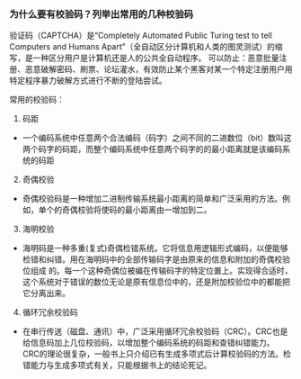 ### 为什么要有校验码？列举出常用的几种校验码

验证码（CAPTCHA）是“Completely Automated Public Turing test to tell Computers and Humans Apart”（全自动区分计算机和人类的图灵测试）的缩写，是一种区分用户是计算机还是人的公共全自动程序。
可以防止：恶意批量注册、恶意破解密码、刷票、论坛灌水，有效防止某个黑客对某一个特定注册用户用特定程序暴力破解方式进行不断的登陆尝试。

常用的校验码：
1. 码距
- 一个编码系统中任意两个合法编码（码字）之间不同的二进数位（bit）数叫这两个码字的码距，而整个编码系统中任意两个码字的的最小距离就是该编码系统的码距
2. 奇偶校验
- 奇偶校验码是一种增加二进制传输系统最小距离的简单和广泛采用的方法。例如，单个的奇偶校验将使码的最小距离由一增加到二。
3. 海明校验
- 海明码是一种多重(复式)奇偶检错系统。它将信息用逻辑形式编码，以便能够检错和纠错。用在海明码中的全部传输码字是由原来的信息和附加的奇偶校验位组成 的。每一个这种奇偶位被编在传输码字的特定位置上。实现得合适时，这个系统对于错误的数位无论是原有信息位中的，还是附加校验位中的都能把它分离出来。
4. 循环冗余校验码
- 在串行传送（磁盘、通讯）中，广泛采用循环冗余校验码（CRC）。CRC也是给信息码加上几位校验码，以增加整个编码系统的码距和查错纠错能力。
CRC的理论很复杂，一般书上只介绍已有生成多项式后计算校验码的方法。检错能力与生成多项式有关，只能根据书上的结论死记。
